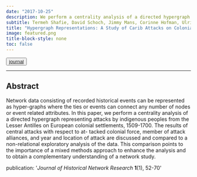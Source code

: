 ```yaml
---
date: "2017-10-25"
description: We perform a centrality analysis of a directed hypergraph representing attacks by indigenous peoples from the Lesser Antilles on European colonial settlements, 1509-1700.
subtitle: Termeh Shafie, David Schoch, Jimmy Mans, Corinne Hofman, Ulrik Brandes
title: "Hypergraph Representations: A Study of Carib Attacks on Colonial Forces, 1509-1700"
image: featured.png
title-block-style: none
toc: false
---
```


<button type="button" class="btn btn-outline-success"><a href="https://jhnr.uni.lu/index.php/jhnr/article/view/6">journal</a></button>


---

## Abstract 
Network data consisting of recorded historical events can be represented as  hyper-graphs where the ties or events can connect any number of nodes or event related attributes. In this paper, we perform a centrality analysis of a directed hypergraph representing attacks by indigenous peoples from the Lesser Antilles on European colonial settlements, 1509-1700. The results of central attacks with respect to at- tacked colonial force, member of attack alliances, and year and location of attack are discussed and compared to a non-relational exploratory analysis of the data. This comparison points to the importance of a mixed methods approach to enhance the analysis and to obtain a complementary understanding of a network study.

publication: '*Journal of Historical Network Research* **1**(1), 52-70'
